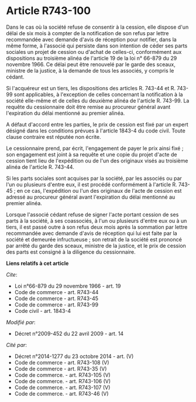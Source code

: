 # Article R743-100

Dans le cas où la société refuse de consentir à la cession, elle dispose d'un délai de six mois à compter de la notification
de son refus par lettre recommandée avec demande d'avis de réception pour notifier, dans la même forme, à l'associé qui
persiste dans son intention de céder ses parts sociales un projet de cession ou d'achat de celles-ci, conformément aux
dispositions au troisième alinéa de l'article 19 de la loi n° 66-879 du 29 novembre 1966. Ce délai peut être renouvelé par le
garde des sceaux, ministre de la justice, à la demande de tous les associés, y compris le cédant. 

Si l'acquéreur est un tiers, les dispositions des articles R. 743-44 et R. 743-99 sont applicables, à l'exception de celles
concernant la notification à la société elle-même et de celles du deuxième alinéa de l'article R. 743-99. La requête du
cessionnaire doit être remise au procureur général avant l'expiration du délai mentionné au premier alinéa.

A défaut d'accord entre les parties, le prix de cession est fixé par un expert désigné dans les conditions prévues à
l'article 1843-4 du code civil. Toute clause contraire est réputée non écrite. 

Le cessionnaire prend, par écrit, l'engagement de payer le prix ainsi fixé ; son engagement est joint à sa requête et une
copie du projet d'acte de cession tient lieu de l'expédition ou de l'un des originaux visés au troisième alinéa de l'article
R. 743-44. 

Si les parts sociales sont acquises par la société, par les associés ou par l'un ou plusieurs d'entre eux, il est procédé
conformément à l'article R. 743-45 ; en ce cas, l'expédition ou l'un des originaux de l'acte de cession est adressé au
procureur général avant l'expiration du délai mentionné au premier alinéa. 

Lorsque l'associé cédant refuse de signer l'acte portant cession de ses parts à la société, à ses coassociés, à l'un ou
plusieurs d'entre eux ou à un tiers, il est passé outre à son refus deux mois après la sommation par lettre recommandée avec
demande d'avis de réception qui lui est faite par la société et demeurée infructueuse ; son retrait de la société est
prononcé par arrêté du garde des sceaux, ministre de la justice, et le prix de cession des parts est consigné à la diligence
du cessionnaire.

**Liens relatifs à cet article**

_Cite_:

  - Loi n°66-879 du 29 novembre 1966 - art. 19
  - Code de commerce - art. R743-44
  - Code de commerce - art. R743-45
  - Code de commerce - art. R743-99
  - Code civil - art. 1843-4

_Modifié par_:

  - Décret n°2009-452 du 22 avril 2009 - art. 14

_Cité par_:

  - Décret n°2014-1277 du 23 octobre 2014 - art. (V)
  - Code de commerce - art. R743-108 (V)
  - Code de commerce - art. R743-35 (V)
  - Code de commerce. - art. R743-105 (V)
  - Code de commerce. - art. R743-106 (V)
  - Code de commerce. - art. R743-107 (V)
  - Code de commerce. - art. R743-46 (V)
